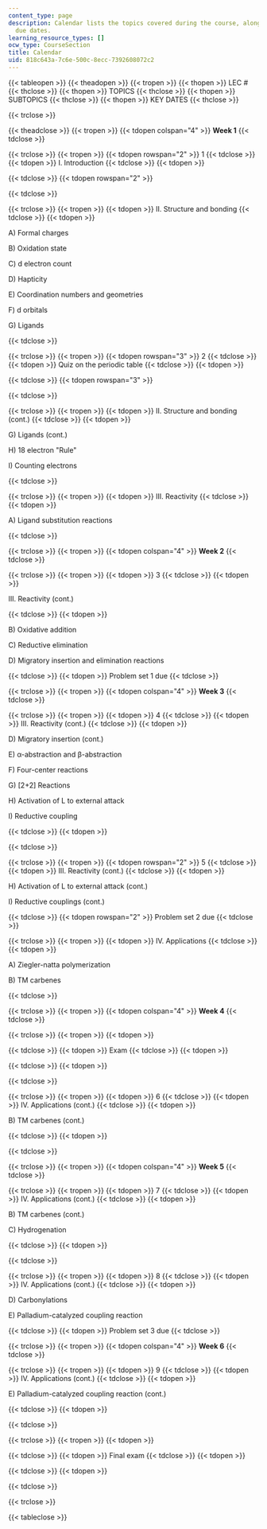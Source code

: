 ```yaml
---
content_type: page
description: Calendar lists the topics covered during the course, along with the assignment
  due dates.
learning_resource_types: []
ocw_type: CourseSection
title: Calendar
uid: 818c643a-7c6e-500c-8ecc-7392608072c2
---
```


{{< tableopen >}}
{{< theadopen >}}
{{< tropen >}}
{{< thopen >}}
LEC #
{{< thclose >}}
{{< thopen >}}
TOPICS
{{< thclose >}}
{{< thopen >}}
SUBTOPICS
{{< thclose >}}
{{< thopen >}}
KEY DATES
{{< thclose >}}

{{< trclose >}}

{{< theadclose >}}
{{< tropen >}}
{{< tdopen colspan="4" >}}
**Week 1**
{{< tdclose >}}

{{< trclose >}}
{{< tropen >}}
{{< tdopen rowspan="2" >}}
1
{{< tdclose >}}
{{< tdopen >}}
I. Introduction
{{< tdclose >}}
{{< tdopen >}}

{{< tdclose >}}
{{< tdopen rowspan="2" >}}

{{< tdclose >}}

{{< trclose >}}
{{< tropen >}}
{{< tdopen >}}
II. Structure and bonding
{{< tdclose >}}
{{< tdopen >}}


A) Formal charges

B) Oxidation state

C) d electron count

D) Hapticity

E) Coordination numbers and geometries

F) d orbitals

G) Ligands


{{< tdclose >}}

{{< trclose >}}
{{< tropen >}}
{{< tdopen rowspan="3" >}}
2
{{< tdclose >}}
{{< tdopen >}}
Quiz on the periodic table
{{< tdclose >}}
{{< tdopen >}}

{{< tdclose >}}
{{< tdopen rowspan="3" >}}

{{< tdclose >}}

{{< trclose >}}
{{< tropen >}}
{{< tdopen >}}
II. Structure and bonding (cont.)
{{< tdclose >}}
{{< tdopen >}}


G) Ligands (cont.)

H) 18 electron "Rule"

I) Counting electrons


{{< tdclose >}}

{{< trclose >}}
{{< tropen >}}
{{< tdopen >}}
III. Reactivity
{{< tdclose >}}
{{< tdopen >}}


A) Ligand substitution reactions


{{< tdclose >}}

{{< trclose >}}
{{< tropen >}}
{{< tdopen colspan="4" >}}
**Week 2**
{{< tdclose >}}

{{< trclose >}}
{{< tropen >}}
{{< tdopen >}}
3
{{< tdclose >}}
{{< tdopen >}}


III. Reactivity (cont.)


{{< tdclose >}}
{{< tdopen >}}


B) Oxidative addition

C) Reductive elimination

D) Migratory insertion and elimination reactions


{{< tdclose >}}
{{< tdopen >}}
Problem set 1 due
{{< tdclose >}}

{{< trclose >}}
{{< tropen >}}
{{< tdopen colspan="4" >}}
**Week 3**
{{< tdclose >}}

{{< trclose >}}
{{< tropen >}}
{{< tdopen >}}
4
{{< tdclose >}}
{{< tdopen >}}
III. Reactivity (cont.)
{{< tdclose >}}
{{< tdopen >}}


D) Migratory insertion (cont.)

E) α-abstraction and β-abstraction

F) Four-center reactions

G) \[2+2\] Reactions

H) Activation of L to external attack

I) Reductive coupling


{{< tdclose >}}
{{< tdopen >}}

{{< tdclose >}}

{{< trclose >}}
{{< tropen >}}
{{< tdopen rowspan="2" >}}
5
{{< tdclose >}}
{{< tdopen >}}
III. Reactivity (cont.)
{{< tdclose >}}
{{< tdopen >}}


H) Activation of L to external attack (cont.)

I) Reductive couplings (cont.)


{{< tdclose >}}
{{< tdopen rowspan="2" >}}
Problem set 2 due
{{< tdclose >}}

{{< trclose >}}
{{< tropen >}}
{{< tdopen >}}
IV. Applications
{{< tdclose >}}
{{< tdopen >}}


A) Ziegler-natta polymerization

B) TM carbenes


{{< tdclose >}}

{{< trclose >}}
{{< tropen >}}
{{< tdopen colspan="4" >}}
**Week 4**
{{< tdclose >}}

{{< trclose >}}
{{< tropen >}}
{{< tdopen >}}

{{< tdclose >}}
{{< tdopen >}}
Exam
{{< tdclose >}}
{{< tdopen >}}

{{< tdclose >}}
{{< tdopen >}}

{{< tdclose >}}

{{< trclose >}}
{{< tropen >}}
{{< tdopen >}}
6
{{< tdclose >}}
{{< tdopen >}}
IV. Applications (cont.)
{{< tdclose >}}
{{< tdopen >}}


B) TM carbenes (cont.)


{{< tdclose >}}
{{< tdopen >}}

{{< tdclose >}}

{{< trclose >}}
{{< tropen >}}
{{< tdopen colspan="4" >}}
**Week 5**
{{< tdclose >}}

{{< trclose >}}
{{< tropen >}}
{{< tdopen >}}
7
{{< tdclose >}}
{{< tdopen >}}
IV. Applications (cont.)
{{< tdclose >}}
{{< tdopen >}}


B) TM carbenes (cont.)

C) Hydrogenation


{{< tdclose >}}
{{< tdopen >}}

{{< tdclose >}}

{{< trclose >}}
{{< tropen >}}
{{< tdopen >}}
8
{{< tdclose >}}
{{< tdopen >}}
IV. Applications (cont.)
{{< tdclose >}}
{{< tdopen >}}


D) Carbonylations

E) Palladium-catalyzed coupling reaction


{{< tdclose >}}
{{< tdopen >}}
Problem set 3 due
{{< tdclose >}}

{{< trclose >}}
{{< tropen >}}
{{< tdopen colspan="4" >}}
**Week 6**
{{< tdclose >}}

{{< trclose >}}
{{< tropen >}}
{{< tdopen >}}
9
{{< tdclose >}}
{{< tdopen >}}
IV. Applications (cont.)
{{< tdclose >}}
{{< tdopen >}}


E) Palladium-catalyzed coupling reaction (cont.)


{{< tdclose >}}
{{< tdopen >}}

{{< tdclose >}}

{{< trclose >}}
{{< tropen >}}
{{< tdopen >}}

{{< tdclose >}}
{{< tdopen >}}
Final exam
{{< tdclose >}}
{{< tdopen >}}

{{< tdclose >}}
{{< tdopen >}}

{{< tdclose >}}

{{< trclose >}}

{{< tableclose >}}